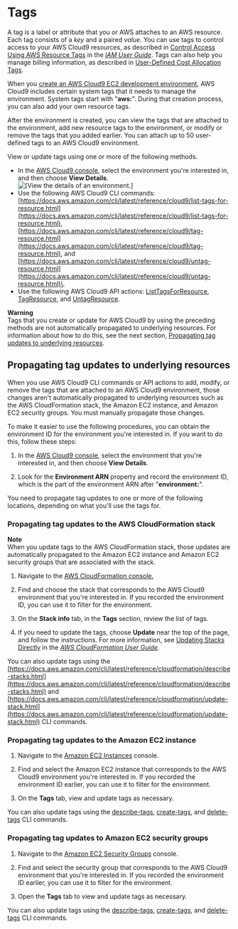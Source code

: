 # Tags<a name="tags"></a>

A tag is a label or attribute that you or AWS attaches to an AWS resource\. Each tag consists of a *key* and a paired *value*\. You can use tags to control access to your AWS Cloud9 resources, as described in [Control Access Using AWS Resource Tags](https://docs.aws.amazon.com/IAM/latest/UserGuide/access_tags.html) in the *[IAM User Guide](https://docs.aws.amazon.com/IAM/latest/UserGuide/)*\. Tags can also help you manage billing information, as described in [User\-Defined Cost Allocation Tags](https://docs.aws.amazon.com/awsaccountbilling/latest/aboutv2/custom-tags.html)\.

When you [create an AWS Cloud9 EC2 development environment](create-environment-main.md), AWS Cloud9 includes certain system tags that it needs to manage the environment\. System tags start with "**aws:**"\. During that creation process, you can also add your own resource tags\.

After the environment is created, you can view the tags that are attached to the environment, add new resource tags to the environment, or modify or remove the tags that you added earlier\. You can attach up to 50 user\-defined tags to an AWS Cloud9 environment\.

View or update tags using one or more of the following methods\.
+ In the [AWS Cloud9 console](https://console.aws.amazon.com/cloud9/), select the environment you're interested in, and then choose **View Details**\.  
![\[View the details of an environment.\]](http://docs.aws.amazon.com/cloud9/latest/user-guide/images/view-details.png)
+ Use the following AWS Cloud9 CLI commands: [https://docs.aws.amazon.com/cli/latest/reference/cloud9/list-tags-for-resource.html](https://docs.aws.amazon.com/cli/latest/reference/cloud9/list-tags-for-resource.html), [https://docs.aws.amazon.com/cli/latest/reference/cloud9/tag-resource.html](https://docs.aws.amazon.com/cli/latest/reference/cloud9/tag-resource.html), and [https://docs.aws.amazon.com/cli/latest/reference/cloud9/untag-resource.html](https://docs.aws.amazon.com/cli/latest/reference/cloud9/untag-resource.html)\.
+ Use the following AWS Cloud9 API actions: [ListTagsForResource](https://docs.aws.amazon.com/cloud9/latest/APIReference/API_ListTagsForResource.html), [TagResource](https://docs.aws.amazon.com/cloud9/latest/APIReference/API_TagResource.html), and [UntagResource](https://docs.aws.amazon.com/cloud9/latest/APIReference/API_UntagResource.html)\.

**Warning**  
Tags that you create or update for AWS Cloud9 by using the preceding methods are not automatically propagated to underlying resources\. For information about how to do this, see the next section, [Propagating tag updates to underlying resources](#tags-propagate)\.

## Propagating tag updates to underlying resources<a name="tags-propagate"></a>

When you use AWS Cloud9 CLI commands or API actions to add, modify, or remove the tags that are attached to an AWS Cloud9 environment, those changes aren't automatically propagated to underlying resources such as the AWS CloudFormation stack, the Amazon EC2 instance, and Amazon EC2 security groups\. You must manually propagate those changes\.

To make it easier to use the following procedures, you can obtain the environment ID for the environment you're interested in\. If you want to do this, follow these steps:

1. In the [AWS Cloud9 console](https://console.aws.amazon.com/cloud9/), select the environment that you're interested in, and then choose **View Details**\.

1. Look for the **Environment ARN** property and record the environment ID, which is the part of the environment ARN after "**environment:**"\.

You need to propagate tag updates to one or more of the following locations, depending on what you'll use the tags for\.

### Propagating tag updates to the AWS CloudFormation stack<a name="w36aac29c27c15c11"></a>

**Note**  
When you update tags to the AWS CloudFormation stack, those updates are automatically propagated to the Amazon EC2 instance and Amazon EC2 security groups that are associated with the stack\.

1. Navigate to the [AWS CloudFormation console\.](https://console.aws.amazon.com/cloudformation)

1. Find and choose the stack that corresponds to the AWS Cloud9 environment that you're interested in\. If you recorded the environment ID, you can use it to filter for the environment\.

1. On the **Stack info** tab, in the **Tags** section, review the list of tags\.

1. If you need to update the tags, choose **Update** near the top of the page, and follow the instructions\. For more information, see [Updating Stacks Directly](https://docs.aws.amazon.com/AWSCloudFormation/latest/UserGuide/using-cfn-updating-stacks-direct.html) in the *[AWS CloudFormation User Guide](https://docs.aws.amazon.com/AWSCloudFormation/latest/UserGuide/)*\.

You can also update tags using the [https://docs.aws.amazon.com/cli/latest/reference/cloudformation/describe-stacks.html](https://docs.aws.amazon.com/cli/latest/reference/cloudformation/describe-stacks.html) and [https://docs.aws.amazon.com/cli/latest/reference/cloudformation/update-stack.html](https://docs.aws.amazon.com/cli/latest/reference/cloudformation/update-stack.html) CLI commands\.

### Propagating tag updates to the Amazon EC2 instance<a name="w36aac29c27c15c13"></a>

1. Navigate to the [Amazon EC2 Instances](https://console.aws.amazon.com/ec2/home#Instances) console\.

1. Find and select the Amazon EC2 instance that corresponds to the AWS Cloud9 environment you're interested in\. If you recorded the environment ID earlier, you can use it to filter for the environment\.

1. On the **Tags** tab, view and update tags as necessary\.

You can also update tags using the [describe\-tags](https://docs.aws.amazon.com/cli/latest/reference/ec2/describe-tags.html), [create\-tags](https://docs.aws.amazon.com/cli/latest/reference/ec2/create-tags.html), and [delete\-tags](https://docs.aws.amazon.com/cli/latest/reference/ec2/delete-tags.html) CLI commands\.

### Propagating tag updates to Amazon EC2 security groups<a name="w36aac29c27c15c15"></a>

1. Navigate to the [Amazon EC2 Security Groups](https://console.aws.amazon.com/ec2/home#SecurityGroups) console\.

1. Find and select the security group that corresponds to the AWS Cloud9 environment that you're interested in\. If you recorded the environment ID earlier, you can use it to filter for the environment\.

1. Open the **Tags** tab to view and update tags as necessary\.

You can also update tags using the [describe\-tags](https://docs.aws.amazon.com/cli/latest/reference/ec2/describe-tags.html), [create\-tags](https://docs.aws.amazon.com/cli/latest/reference/ec2/create-tags.html), and [delete\-tags](https://docs.aws.amazon.com/cli/latest/reference/ec2/delete-tags.html) CLI commands\.